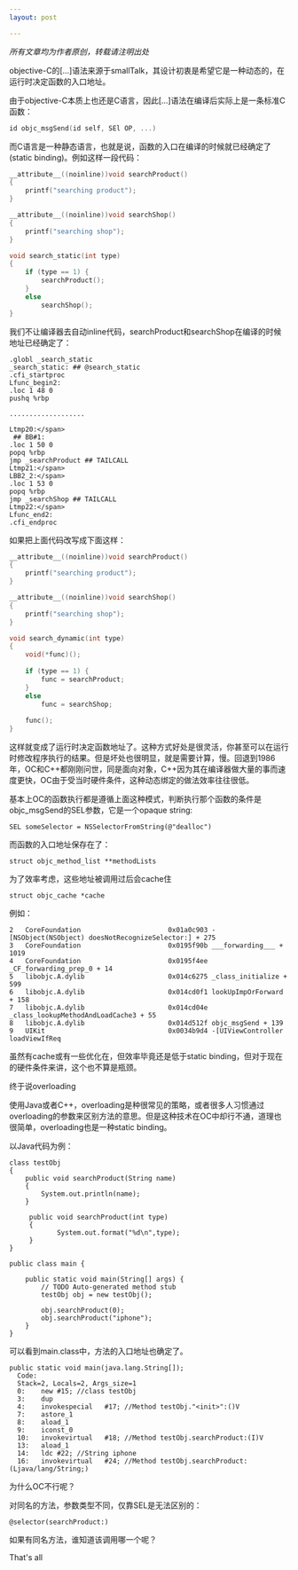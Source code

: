 ```yaml
---
layout: post

---
```


<em>所有文章均为作者原创，转载请注明出处</em>

objective-C的[...]语法来源于smallTalk，其设计初衷是希望它是一种动态的，在运行时决定函数的入口地址。

由于objective-C本质上也还是C语言，因此[...]语法在编译后实际上是一条标准C函数：

```c
id objc_msgSend(id self, SEl OP, ...)
```

而C语言是一种静态语言，也就是说，函数的入口在编译的时候就已经确定了(static binding)。例如这样一段代码：

```c
__attribute__((noinline))void searchProduct()
{
    printf("searching product");
}

__attribute__((noinline))void searchShop()
{
    printf("searching shop");
}

void search_static(int type)
{
    if (type == 1) {
        searchProduct();
    }
    else
        searchShop();
}
```



我们不让编译器去自动inline代码，searchProduct和searchShop在编译的时候地址已经确定了：

```
.globl _search_static
_search_static: ## @search_static
.cfi_startproc
Lfunc_begin2:
.loc 1 48 0
pushq %rbp

...................

Ltmp20:</span>
 ## BB#1:
.loc 1 50 0
popq %rbp
jmp _searchProduct ## TAILCALL
Ltmp21:</span>
LBB2_2:</span>
.loc 1 53 0
popq %rbp
jmp _searchShop ## TAILCALL
Ltmp22:</span>
Lfunc_end2:
.cfi_endproc

```

如果把上面代码改写成下面这样：

```c
__attribute__((noinline))void searchProduct()
{
    printf("searching product");
}

__attribute__((noinline))void searchShop()
{
    printf("searching shop");
}

void search_dynamic(int type)
{
    void(*func)();
    
    if (type == 1) {
        func = searchProduct;
    }
    else
        func = searchShop;
    
    func();
}
```

这样就变成了运行时决定函数地址了。这种方式好处是很灵活，你甚至可以在运行时修改程序执行的结果。但是坏处也很明显，就是需要计算，慢。回退到1986年，OC和C++都刚刚问世，同是面向对象，C++因为其在编译器做大量的事而速度更快，OC由于受当时硬件条件，这种动态绑定的做法效率往往很低。

基本上OC的函数执行都是遵循上面这种模式，判断执行那个函数的条件是objc_msgSend的SEL参数，它是一个opaque string:

```objc
SEL someSelector = NSSelectorFromString(@"dealloc")
```
而函数的入口地址保存在了：

```objc
struct objc_method_list **methodLists 
```
为了效率考虑，这些地址被调用过后会cache住

```objc
struct objc_cache *cache  
```
例如：

```
2   CoreFoundation                      0x01a0c903 -[NSObject(NSObject) doesNotRecognizeSelector:] + 275
3   CoreFoundation                      0x0195f90b ___forwarding___ + 1019
4   CoreFoundation                      0x0195f4ee _CF_forwarding_prep_0 + 14
5   libobjc.A.dylib                     0x014c6275 _class_initialize + 599
6   libobjc.A.dylib                     0x014cd0f1 lookUpImpOrForward + 158
7   libobjc.A.dylib                     0x014cd04e _class_lookupMethodAndLoadCache3 + 55
8   libobjc.A.dylib                     0x014d512f objc_msgSend + 139
9   UIKit                               0x0034b9d4 -[UIViewController loadViewIfReq
```

虽然有cache或有一些优化在，但效率毕竟还是低于static binding，但对于现在的硬件条件来讲，这个也不算是瓶颈。

终于说overloading

使用Java或者C++，overloading是种很常见的策略，或者很多人习惯通过overloading的参数来区别方法的意思。但是这种技术在OC中却行不通，道理也很简单，overloading也是一种static binding。

以Java代码为例：

```
class testObj
{
	public void searchProduct(String name)
	{
		System.out.println(name);
	}
	
	 public void searchProduct(int type)
	 {
			System.out.format("%d\n",type);
	 }
}

public class main {

	public static void main(String[] args) {
		// TODO Auto-generated method stub
		testObj obj = new testObj();
		
		obj.searchProduct(0);
		obj.searchProduct("iphone");
	}
}
```

可以看到main.class中，方法的入口地址也确定了。

```
public static void main(java.lang.String[]);
  Code:
  Stack=2, Locals=2, Args_size=1
  0:	new	#15; //class testObj
  3:	dup
  4:	invokespecial	#17; //Method testObj."<init>":()V
  7:	astore_1
  8:	aload_1
  9:	iconst_0
  10:	invokevirtual	#18; //Method testObj.searchProduct:(I)V
  13:	aload_1
  14:	ldc	#22; //String iphone
  16:	invokevirtual	#24; //Method testObj.searchProduct:(Ljava/lang/String;)
```
为什么OC不行呢？

对同名的方法，参数类型不同，仅靠SEL是无法区别的：

```objc
@selector(searchProduct:)
```

如果有同名方法，谁知道该调用哪一个呢？

That's all


